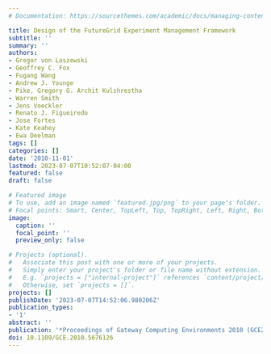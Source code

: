 ```yaml
---
# Documentation: https://sourcethemes.com/academic/docs/managing-content/

title: Design of the FutureGrid Experiment Management Framework
subtitle: ''
summary: ''
authors:
- Gregor von Laszewski
- Geoffrey C. Fox
- Fugang Wang
- Andrew J. Younge
- Pike, Gregory G. Archit Kulshrestha
- Warren Smith
- Jens Voeckler
- Renato J. Figueiredo
- Jose Fortes
- Kate Keahey
- Ewa Deelman
tags: []
categories: []
date: '2010-11-01'
lastmod: 2023-07-07T10:52:07-04:00
featured: false
draft: false

# Featured image
# To use, add an image named `featured.jpg/png` to your page's folder.
# Focal points: Smart, Center, TopLeft, Top, TopRight, Left, Right, BottomLeft, Bottom, BottomRight.
image:
  caption: ''
  focal_point: ''
  preview_only: false

# Projects (optional).
#   Associate this post with one or more of your projects.
#   Simply enter your project's folder or file name without extension.
#   E.g. `projects = ["internal-project"]` references `content/project/deep-learning/index.md`.
#   Otherwise, set `projects = []`.
projects: []
publishDate: '2023-07-07T14:52:06.980206Z'
publication_types:
- '1'
abstract: ''
publication: '*Proceedings of Gateway Computing Environments 2010 (GCE2010) at SC10*'
doi: 10.1109/GCE.2010.5676126
---
```

